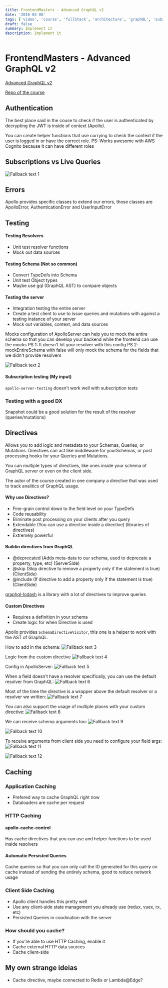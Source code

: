 ```yaml
---
title: FrontendMasters - Advanced GraphQL v2
date: '2016-03-08'
tags: ['video', 'course', 'fullStack', 'architecture', 'graphQL', 'subscriptions', 'liveQueries', 'authentication', 'cache', 'directives', 'customDirectives']
draft: false
summary: Implement it
description: Implement it
---
```


# FrontendMasters - Advanced GraphQL v2

[Advanced GraphQL v2](https://frontendmasters.com/courses/advanced-graphql-v2)

[Repo of the course](https://github.com/FrontendMasters/advanced-gql-v2)

## Authentication

The best place said in the couse to check if the user is authenticated by decrypting the JWT is inside of context (Apollo).

You can create helper functions that use currying to check the context if the user is logged in or have the correct role.
PS: Works awesome with AWS Cognito because it can have different roles

## Subscriptions vs Live Queries

![Fallback text 1](/static/assets/pasted-image-20221121202145.png)

## Errors

Apollo provides specific classes to extend our errors, those classes are ApolloError, AuthenticationError and UserInputError

## Testing

#### Testing Resolvers
- Unit test resolver functions
- Mock out data sources

#### Testing Schema (Not so common)
- Convert TypeDefs into Schema
- Unit test Object types
- Maybe use gql (GraphQL AST) to compare objects

#### Testing the server
- Integration testing the entire server
- Create a test client to use to issue queries and mutations with against a testing instance of your server
- Mock out variables, context, and data sources

Mocks configuration of ApolloServer can help you to mock the entire schema so that you can develop your backend while the frontend can use the mocks
PS 1: It doesn't hit your resolver with this config
PS 2: mockEntireSchema with false will only mock the schema for the fields that we didn't provide resolvers

![Fallback text 2](/static/assets/pasted-image-20221122153432.png)

#### Subscription testing (My input)
`apollo-server-testing` doesn't work well with subscription tests

### Testing with a good DX

Snapshot could be a good solution for the result of the resolver (queries/mutations)

## Directives

Allows you to add logic and metadata to your Schemas, Queries, or Mutations. Directives can act like middleware for yourSchemas, or post processing hooks for your Queries and Mutations.

You can multiple types of directives, like ones inside your schema of GraphQL server or even on the client side.

The autor of the course created in one company a directive that was used to track analitics of GraphQL usage.

#### Why use Directives?
- Fine-grain control down to the field level on your TypeDefs
- Code reusability
- Eliminate post processing on your clients after you query
- Extendable (You can use a directive inside a directive) (libraries of directives)
- Extremely powerful

#### Buildin directives from GraphQL
- @deprecated (Adds meta-data to our schema, used to deprecate a property, type, etc) (ServerSide)
- @skip (Skip directive to remove a property only if the statement is true) (ClientSide)
- @include (If directive to add a property only if the statement is true) (ClientSide)

[graphql-lodash](https://www.npmjs.com/package/graphql-lodash)  is a library with a lot of directives to improve queries

#### Custom Directives

- Requires a definition in your schema
- Create logic for when Directive is used

Apollo provides `SchemaDirectiveVisitor`, this one is a helper to work with the AST of GraphQL.

How to add in the schema:
![Fallback text 3](/static/assets/pasted-image-20221122182531.png)

Logic from the custom directive
![Fallback text 4](/static/assets/pasted-image-20221122182259.png)

Config in ApolloServer:
![Fallback text 5](/static/assets/pasted-image-20221122182216.png)

When a field doesn't have a resolver specifically, you can use the default resolver from GraphQL:
![Fallback text 6](/static/assets/pasted-image-20221122182700.png)

Most of the time the directive is a wrapper above the default resolver or a resolver we written:
![Fallback text 7](/static/assets/pasted-image-20221122182911.png)

You can also support the usage of multiple places with your custom directive:
![Fallback text 8](/static/assets/pasted-image-20221122190000.png)

We can receive schema arguments too:
![Fallback text 9](/static/assets/pasted-image-20221122190038.png)

![Fallback text 10](/static/assets/pasted-image-20221122190105.png)

To receive arguments from client side you need to configure your field args:
![Fallback text 11](/static/assets/pasted-image-20221122190717.png)

![Fallback text 12](/static/assets/pasted-image-20221122190907.png)

## Caching

### Application Caching

- Prefered way to cache GraphQL right now
- Dataloaders are cache per request

### HTTP Caching

#### apollo-cache-control

Has cache directives that you can use and helper functions to be used inside resolvers

#### Automatic Persisted Queries

Cache queries so that you can only call the ID generated for this query on cache instead of sending the entirely schema, good to reduce network usage

### Client Side Caching
- Apollo client handles this pretty well
- Use any client-side state management you already use (redux, vuex, rx, etc)
- Persisted Queries in coodination with the server

### How should you cache?
- If you're able to use HTTP Caching, enable it
- Cache external HTTP data sources
- Cache client-side

## My own strange ideias
- Cache directive, maybe connected to Redis or Lambda@Edge?